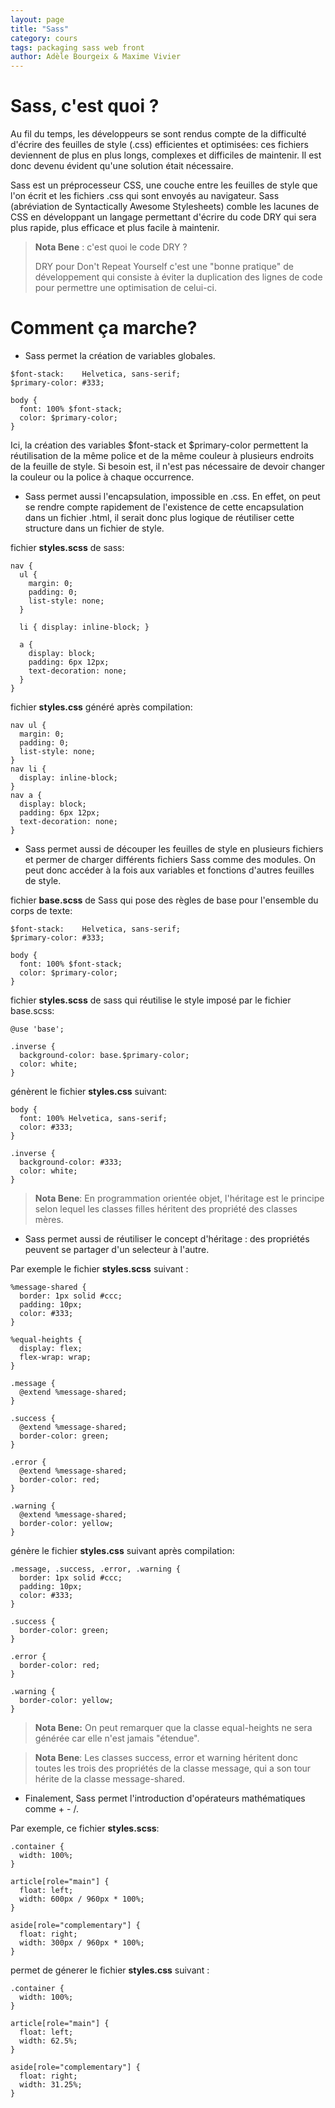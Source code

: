 ```yaml
---
layout: page
title: "Sass"
category: cours
tags: packaging sass web front
author: Adèle Bourgeix & Maxime Vivier 
---
```

# Sass, c'est quoi ?

Au fil du temps, les développeurs se sont rendus compte de la difficulté d'écrire des feuilles de style (.css) efficientes et optimisées: ces fichiers deviennent de plus en plus longs, complexes et difficiles de maintenir. Il est donc devenu évident qu'une solution était nécessaire. 

Sass est un préprocesseur CSS, une couche entre les feuilles de style que l'on écrit et les fichiers .css qui sont envoyés  au navigateur. Sass (abréviation de Syntactically Awesome Stylesheets) comble les lacunes de CSS en développant un langage permettant d'écrire du code DRY qui sera plus rapide, plus efficace et plus facile à maintenir.


> **Nota Bene** : c'est quoi le code DRY ? 
>
> DRY pour Don't Repeat Yourself c'est une "bonne pratique" de développement qui consiste à éviter la duplication des lignes de code pour permettre une optimisation de celui-ci. 


# Comment ça marche?

+ Sass permet la création de variables globales.
 
~~~ 
$font-stack:    Helvetica, sans-serif;
$primary-color: #333;

body {
  font: 100% $font-stack;
  color: $primary-color;
}
~~~

Ici, la création des variables $font-stack et $primary-color permettent la réutilisation de la même police et de la même couleur à plusieurs endroits de la feuille de style. Si besoin est, il n'est pas nécessaire de devoir changer la couleur ou la police à chaque occurrence. 

+ Sass permet aussi l'encapsulation, impossible en .css. En effet, on peut se rendre compte rapidement de l'existence de cette encapsulation dans un fichier .html, il serait donc plus logique de réutiliser cette structure dans un fichier de style. 

fichier **styles.scss** de sass: 

~~~
nav {
  ul {
    margin: 0;
    padding: 0;
    list-style: none;
  }

  li { display: inline-block; }

  a {
    display: block;
    padding: 6px 12px;
    text-decoration: none;
  }
}
~~~

fichier **styles.css** généré après compilation: 

~~~
nav ul {
  margin: 0;
  padding: 0;
  list-style: none;
}
nav li {
  display: inline-block;
}
nav a {
  display: block;
  padding: 6px 12px;
  text-decoration: none;
}
~~~

+ Sass permet aussi de découper les feuilles de style en plusieurs fichiers et permer de charger différents fichiers Sass comme des modules. On peut donc accéder à la fois aux variables et fonctions d'autres feuilles de style. 

fichier **base.scss** de Sass qui pose des règles de base pour l'ensemble du corps de texte:

~~~
$font-stack:    Helvetica, sans-serif;
$primary-color: #333;

body {
  font: 100% $font-stack;
  color: $primary-color;
}
~~~

fichier **styles.scss** de sass qui réutilise le style imposé par le fichier base.scss:

~~~
@use 'base';

.inverse {
  background-color: base.$primary-color;
  color: white;
}
~~~

génèrent le fichier **styles.css** suivant: 

~~~
body {
  font: 100% Helvetica, sans-serif;
  color: #333;
}

.inverse {
  background-color: #333;
  color: white;
}
~~~

> **Nota Bene**: En programmation orientée objet, l'héritage est le principe selon lequel les classes filles héritent des propriété des classes mères. 

+ Sass permet aussi de réutiliser le concept d'héritage : des propriétés peuvent se partager d'un selecteur à l'autre. 

Par exemple le fichier **styles.scss** suivant : 

~~~
%message-shared {
  border: 1px solid #ccc;
  padding: 10px;
  color: #333;
}

%equal-heights {
  display: flex;
  flex-wrap: wrap;
}

.message {
  @extend %message-shared;
}

.success {
  @extend %message-shared;
  border-color: green;
}

.error {
  @extend %message-shared;
  border-color: red;
}

.warning {
  @extend %message-shared;
  border-color: yellow;
}

~~~

génère le fichier **styles.css** suivant après compilation: 

~~~
.message, .success, .error, .warning {
  border: 1px solid #ccc;
  padding: 10px;
  color: #333;
}

.success {
  border-color: green;
}

.error {
  border-color: red;
}

.warning {
  border-color: yellow;
}
~~~

> **Nota Bene:** On peut remarquer que la classe equal-heights ne sera générée car elle n'est jamais "étendue". 

> **Nota Bene**: Les classes success, error et warning héritent donc toutes les trois des propriétés de la classe message, qui a son tour hérite de la classe message-shared.


+ Finalement, Sass permet l'introduction d'opérateurs mathématiques comme + - /.

Par exemple, ce fichier **styles.scss**: 

~~~
.container {
  width: 100%;
}

article[role="main"] {
  float: left;
  width: 600px / 960px * 100%;
}

aside[role="complementary"] {
  float: right;
  width: 300px / 960px * 100%;
}
~~~

permet de génerer le fichier **styles.css** suivant : 

~~~
.container {
  width: 100%;
}

article[role="main"] {
  float: left;
  width: 62.5%;
}

aside[role="complementary"] {
  float: right;
  width: 31.25%;
}
~~~
